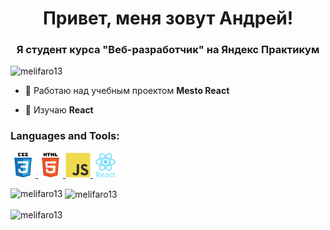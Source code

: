 <h1 align="center">Привет, меня зовут Андрей!</h1>
<h3 align="center">Я студент курса "Веб-разработчик" на Яндекс Практикум</h3>

<p align="left"> <img src="https://komarev.com/ghpvc/?username=melifaro13&label=Profile%20views&color=0e75b6&style=flat" alt="melifaro13" /> </p>

- 🔭 Работаю над учебным проектом **Mesto React**

- 🌱 Изучаю **React**

<p align="left">
</p>

<h3 align="left">Languages and Tools:</h3>
<p align="left"> <a href="https://www.w3schools.com/css/" target="_blank" rel="noreferrer"> <img src="https://raw.githubusercontent.com/devicons/devicon/master/icons/css3/css3-original-wordmark.svg" alt="css3" width="40" height="40"/> </a> <a href="https://www.w3.org/html/" target="_blank" rel="noreferrer"> <img src="https://raw.githubusercontent.com/devicons/devicon/master/icons/html5/html5-original-wordmark.svg" alt="html5" width="40" height="40"/> </a> <a href="https://developer.mozilla.org/en-US/docs/Web/JavaScript" target="_blank" rel="noreferrer"> <img src="https://raw.githubusercontent.com/devicons/devicon/master/icons/javascript/javascript-original.svg" alt="javascript" width="40" height="40"/> </a> <a href="https://reactjs.org/" target="_blank" rel="noreferrer"> <img src="https://raw.githubusercontent.com/devicons/devicon/master/icons/react/react-original-wordmark.svg" alt="react" width="40" height="40"/> </a> </p>

<p><img align="left" src="https://github-readme-stats.vercel.app/api/top-langs?username=melifaro13&show_icons=true&locale=en&layout=compact" alt="melifaro13" /></p>

<p>&nbsp;<img align="center" src="https://github-readme-stats.vercel.app/api?username=melifaro13&show_icons=true&locale=en" alt="melifaro13" /></p>

<p><img align="center" src="https://github-readme-streak-stats.herokuapp.com/?user=melifaro13&" alt="melifaro13" /></p>
